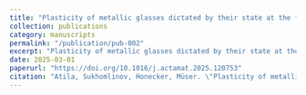 ```yaml
---
title: "Plasticity of metallic glasses dictated by their state at the fragile-to-strong transition temperature"
collection: publications
category: manuscripts
permalink: "/publication/pub-002"
excerpt: "Plasticity of metallic glasses dictated by their state at the fragile-to-strong transition temperature"
date: 2025-03-01
paperurl: "https://doi.org/10.1016/j.actamat.2025.120753"
citation: "Atila, Sukhomlinov, Honecker, Müser. \"Plasticity of metallic glasses dictated by their state at the fragile-to-strong transition temperature.\" <i>Acta Materialia</i>. 286()."
---
```


